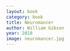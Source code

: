 ```yaml
---
layout: book
category: book
title: Neuromancer
author: William Gibson
year: 2018
image: neuromancer.jpg
---
```

